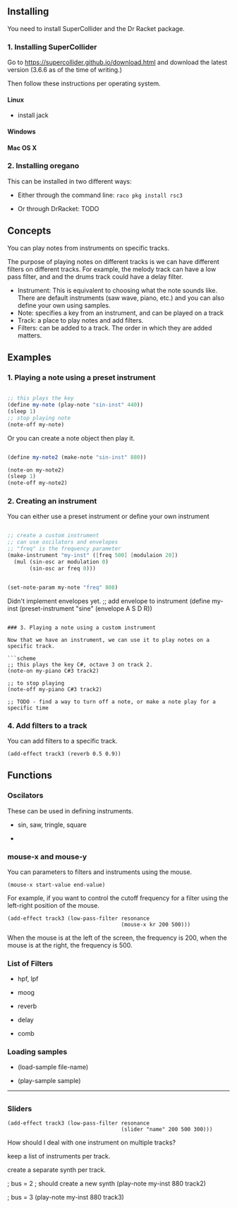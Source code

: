 
## Installing

You need to install SuperCollider and the Dr Racket package.

### 1. Installing SuperCollider

Go to https://supercollider.github.io/download.html and download the latest version (3.6.6 as of the time of writing.)

Then follow these instructions per operating system.

#### Linux

- install jack

#### Windows

#### Mac OS X


### 2. Installing oregano

This can be installed in two different ways:
- Either through the command line: `raco pkg install rsc3`

- Or through DrRacket: TODO



## Concepts

You can play notes from instruments on specific tracks.

The purpose of playing notes on different tracks is we can have different filters on different tracks. For example, the melody track can have a low pass filter, and and the drums track could have a delay filter.


- Instrument: This is equivalent to choosing what the note sounds like. There are default instruments (saw wave, piano, etc.) and you can also define your own using samples.
- Note: specifies a key from an instrument, and can be played on a track
- Track: a place to play notes and add filters.
- Filters: can be added to a track. The order in which they are added matters.


## Examples

### 1. Playing a note using a preset instrument


```scheme

;; this plays the key 
(define my-note (play-note "sin-inst" 440))
(sleep 1)
;; stop playing note
(note-off my-note)
```

Or you can create a note object then play it.

```scheme

(define my-note2 (make-note "sin-inst" 880))

(note-on my-note2)
(sleep 1)
(note-off my-note2)
```

### 2. Creating an instrument

You can either use a preset instrument or define your own instrument

```scheme

;; create a custom instrument
;; can use oscilators and envelopes
;; "freq" is the frequency parameter
(make-instrument "my-inst" ([freq 500] [modulaion 20])
  (mul (sin-osc ar modulation 0)
       (sin-osc ar freq 0)))


(set-note-param my-note "freq" 808)


```


Didn't implement envelopes yet.
;; add envelope to instrument
(define my-inst (preset-instrument "sine"
    (envelope A S D R))
```

### 3. Playing a note using a custom instrument

Now that we have an instrument, we can use it to play notes on a specific track.

```scheme
;; this plays the key C#, octave 3 on track 2.
(note-on my-piano C#3 track2)

;; to stop playing
(note-off my-piano C#3 track2)

;; TODO - find a way to turn off a note, or make a note play for a specific time
```


### 4. Add filters to a track

You can add filters to a specific track.

    (add-effect track3 (reverb 0.5 0.9))


## Functions

### Oscilators

These can be used in defining instruments.

- sin, saw, tringle, square

- 

### mouse-x and mouse-y

You can parameters to filters and instruments using the mouse.

    (mouse-x start-value end-value)

For example, if you want to control the cutoff frequency for a filter using the left-right position of the mouse.

    (add-effect track3 (low-pass-filter resonance 
                                        (mouse-x kr 200 500)))

When the mouse is at the left of the screen, the frequency is 200, when the mouse is at the right, the frequency is 500.

### List of Filters

- hpf, lpf

- moog

- reverb

- delay

- comb

### Loading samples

* (load-sample file-name)

* (play-sample sample)




---


##


### Sliders

    (add-effect track3 (low-pass-filter resonance 
                                        (slider "name" 200 500 300)))


How should I deal with one instrument on multiple tracks?

keep a list of instruments per track.

create a separate synth per track.

; bus = 2
; should create a new synth
(play-note my-inst 880 track2)


; bus = 3
(play-note my-inst 880 track3)









